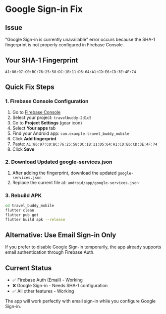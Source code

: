 # Google Sign-in Fix

## Issue
"Google Sign-in is currently unavailable" error occurs because the SHA-1 fingerprint is not properly configured in Firebase Console.

## Your SHA-1 Fingerprint
```
A1:86:97:C0:BC:76:25:58:DC:1B:11:D5:64:A1:CD:E6:CD:3E:4F:74
```

## Quick Fix Steps

### 1. Firebase Console Configuration
1. Go to [Firebase Console](https://console.firebase.google.com/)
2. Select your project: `travelbuddy-2d1c5`
3. Go to **Project Settings** (gear icon)
4. Select **Your apps** tab
5. Find your Android app: `com.example.travel_buddy_mobile`
6. Click **Add fingerprint**
7. Paste: `A1:86:97:C0:BC:76:25:58:DC:1B:11:D5:64:A1:CD:E6:CD:3E:4F:74`
8. Click **Save**

### 2. Download Updated google-services.json
1. After adding the fingerprint, download the updated `google-services.json`
2. Replace the current file at: `android/app/google-services.json`

### 3. Rebuild APK
```bash
cd travel_buddy_mobile
flutter clean
flutter pub get
flutter build apk --release
```

## Alternative: Use Email Sign-in Only
If you prefer to disable Google Sign-in temporarily, the app already supports email authentication through Firebase Auth.

## Current Status
- ✅ Firebase Auth (Email) - Working
- ❌ Google Sign-in - Needs SHA-1 configuration
- ✅ All other features - Working

The app will work perfectly with email sign-in while you configure Google Sign-in.